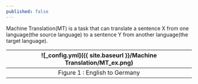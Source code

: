 ```yaml
---
published: false
---
```

Machine Translation(MT) is a task that can translate a sentence X from one language(the source language) to a sentence Y from another language(the target language).

|![_config.yml]({{ site.baseurl }}/Machine Translation/MT_ex.png)|
|:--:| 
| Figure 1 : English to Germany|